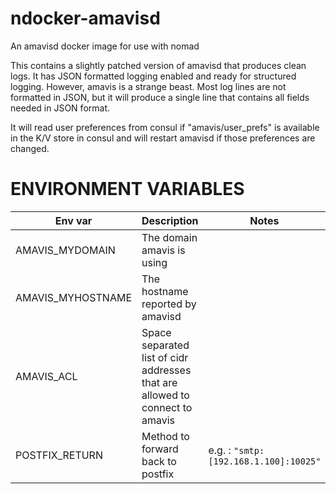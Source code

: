 # ndocker-amavisd
An amavisd docker image for use with nomad

This contains a slightly patched version of amavisd that produces clean logs.
It has JSON formatted logging enabled and ready for structured logging.
However, amavis is a strange beast. Most log lines are not formatted in JSON, but it will produce a single line that contains all fields needed in JSON format.

It will read user preferences from consul if "amavis/user_prefs" is available in the K/V store in consul and will restart amavisd if those preferences are changed.

# ENVIRONMENT VARIABLES
Env var | Description | Notes
---|---|---
AMAVIS_MYDOMAIN | The domain amavis is using |
AMAVIS_MYHOSTNAME | The hostname reported by amavisd |
AMAVIS_ACL | Space separated list of cidr addresses that are allowed to connect to amavis |
POSTFIX_RETURN | Method to forward back to postfix | e.g. : `"smtp:[192.168.1.100]:10025"`
